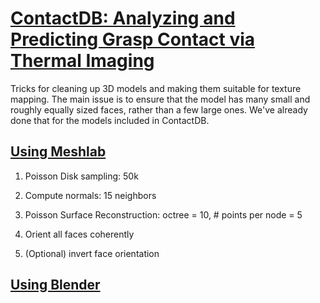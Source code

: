 # [ContactDB: Analyzing and Predicting Grasp Contact via Thermal Imaging](https://contactdb.cc.gatech.edu)
Tricks for cleaning up 3D models and making them suitable for texture mapping. The main issue is to ensure that
the model has many small and roughly equally sized faces, rather than a few large ones. We've already done that
for the models included in ContactDB.

## [Using Meshlab](https://compvis.quora.com/Processing-meshes-Part-1)

1. Poisson Disk sampling: 50k

2. Compute normals: 15 neighbors

3. Poisson Surface Reconstruction: octree = 10, # points per node = 5

4. Orient all faces coherently

5. (Optional) invert face orientation

## [Using Blender](https://compvis.quora.com/Processing-meshes-Part-2)
